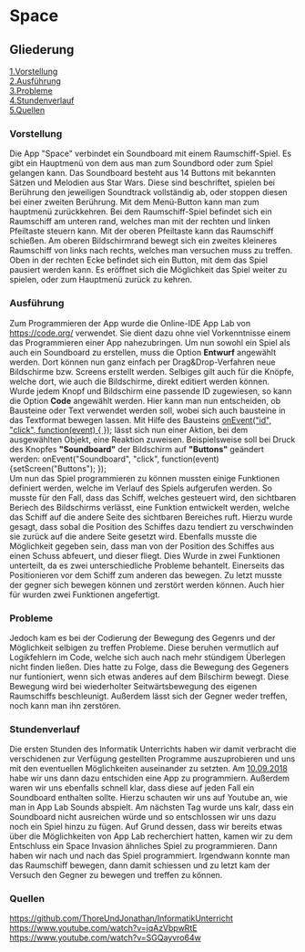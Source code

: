 # Space

## Gliederung
[1.Vorstellung](#vorst)<br>
[2.Ausführung](#1)<br>
[3.Probleme](#2)<br>
[4.Stundenverlauf](#3)<br>
[5.Quellen](#4)<br>


### Vorstellung<a name="vorst"></a>
Die App "Space" verbindet ein Soundboard mit einem Raumschiff-Spiel. Es gibt ein Hauptmenü von dem aus man zum Soundbord oder zum Spiel gelangen kann. Das Soundboard besteht aus 14 Buttons mit bekannten Sätzen und Melodien aus Star Wars. Diese sind beschriftet, spielen bei Berührung den jeweiligen Soundtrack vollständig ab, oder stoppen diesen bei einer zweiten Berührung. Mit dem Menü-Button kann man zum hauptmenü zurückkehren. Bei dem Raumschiff-Spiel befindet sich ein Raumschiff am unteren rand, welches man mit der rechten und linken Pfeiltaste steuern kann. Mit der oberen Pfeiltaste kann das Raumschiff schießen. Am oberen Bildschirmrand bewegt sich ein zweites kleineres Raumschiff von links nach rechts, welches man versuchen muss zu treffen. Oben in der rechten Ecke befindet sich ein Button, mit dem das Spiel pausiert werden kann. Es eröffnet sich die Möglichkeit das Spiel weiter zu spielen, oder zum Hauptmenü zurück zu kehren.

### <a name="1"></a>Ausführung
Zum Programmieren der App wurde die Online-IDE App Lab von https://code.org/ verwendet. Sie dient dazu ohne viel Vorkenntnisse einem das Programmieren einer App nahezubringen. Um nun sowohl ein Spiel als auch ein Soundboard zu erstellen, muss die Option <b>Entwurf</b> angewählt werden. Dort können nun ganz einfach per Drag&Drop-Verfahren neue Bildschirme bzw. Screens erstellt werden. Selbiges gilt auch für die Knöpfe, welche dort, wie auch die Bildschirme, direkt editiert werden können. Wurde jedem Knopf und Bildschirm eine passende ID zugewiesen, so kann die Option <b>Code</b> angewählt werden. Hier kann man nun entscheiden, ob Bausteine oder Text verwendet werden soll, wobei sich auch bausteine in das Textformat bewegen lassen. Mit Hilfe des Bausteins <ins>onEvent("id", "click", function(event) { });</ins> lässt sich nun einer Aktion, bei dem ausgewählten Objekt, eine Reaktion zuweisen. Beispielsweise soll bei Druck des Knopfes <b>"Soundboard"</b> der Bildschirm auf <b>"Buttons"</b> geändert werden: onEvent("Soundboard", "click", function(event) {setScreen("Buttons"); }); <br> Um nun das Spiel programmieren zu können mussten einige Funktionen definiert werden, welche im Verlauf des Spiels aufgerufen werden. So musste für den Fall, dass das Schiff, welches gesteuert wird, den sichtbaren Beriech des Bildschirms verlässt, eine Funktion entwickelt werden, welche das Schiff auf die andere Seite des sichtbaren Bereiches ruft. Hierzu wurde gesagt, dass sobal die Position des Schiffes dazu tendiert zu verschwinden sie zurück auf die andere Seite gesetzt wird. Ebenfalls musste die Möglichkeit gegeben sein, dass man von der Position des Schiffes aus einen Schuss abfeuert, und dieser fliegt. Dies Wurde in zwei Funktionen unterteilt, da es zwei unterschiedliche Probleme behantelt. Einerseits das Positionieren vor dem Schiff zum anderen das bewegen. Zu letzt musste der gegner sich bewegen können und zerstört werden können. Auch hier für wurden zwei Funktionen angefertigt.

### <a name="2"></a>Probleme
Jedoch kam es bei der Codierung der Bewegung des Gegenrs und der Möglichkeit selbigen zu treffen Probleme. Diese beruhen vermutlich auf Logikfehlern im Code, welche sich auch nach mehr stündigem Überlegen nicht finden ließen. Dies hatte zu Folge, dass die Bewegung des Gegeners nur funtioniert, wenn sich etwas anderes auf dem Bilschirm bewegt. Diese Bewegung wird bei wiederholter Seitwärtsbewegung des eigenen Raumschiffs beschleunigt. Außerdem lässt sich der Gegner weder treffen, noch kann man ihn zerstören.

### <a name="3"></a>Stundenverlauf
Die ersten Stunden des Informatik Unterrichts haben wir damit verbracht die verschidenen zur Verfügung gestellten Programme auszuprobieren und uns mit den eventuellen Möglichkeiten auseinander zu setzten. Am <ins>10.09.2018</ins> habe wir uns dann dazu entschiden eine App zu programmiern. Außerdem waren wir uns ebenfalls schnell klar, dass diese auf jeden Fall ein Soundboard enthalten sollte. Hierzu schauten wir uns auf Youtube an, wie man in App Lab Sounds abspielt. Am nächsten Tag wurde uns kalr, dass ein Soundboard nicht ausreichen würde und so entschlossen wir uns dazu noch ein Spiel hinzu zu fügen. Auf Grund dessen, dass wir bereits etwas über die Möglichkeiten von App Lab recherchiert hatten, kamen wir zu dem Entschluss ein Space Invasion ähnliches Spiel zu programmieren. Dann haben wir nach und nach das Spiel programmiert. Irgendwann konnte man das Raumschiff bewegen, dann damit schiessen und zu letzt kam der Versuch den Gegner zu bewegen und treffen zu können.

### <a name="4"></a>Quellen
https://github.com/ThoreUndJonathan/InformatikUnterricht<br>
https://www.youtube.com/watch?v=jqAzVbpwRtE<br>
https://www.youtube.com/watch?v=SGQayvro64w

